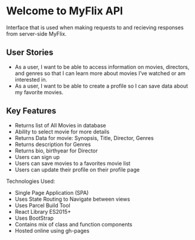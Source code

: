 # Welcome to MyFlix API

Interface that is used when making requests to and recieving responses from server-side MyFlix. 

## User Stories 

* As a user, I want to be able to access information on movies, directors, and genres so that I
can learn more about movies I’ve watched or am interested in.
* As a user, I want to be able to create a profile so I can save data about my favorite movies.

## Key Features

* Returns list of All Movies in database 
* Ability to select movie for more details
* Returns Data for movie: Synopsis, Title, Director, Genres
* Returns description for Genres
* Returns bio, birthyear for Director
* Users can sign up 
* Users can save movies to a favorites movie list 
* Users can update their profile on their profile page

Technologies Used:

* Single Page Application (SPA)
* Uses State Routing to Navigate between views
* Uses Parcel Build Tool
* React Library ES2015+
* Uses BootStrap
* Contains mix of class and function components
* Hosted online using gh-pages
